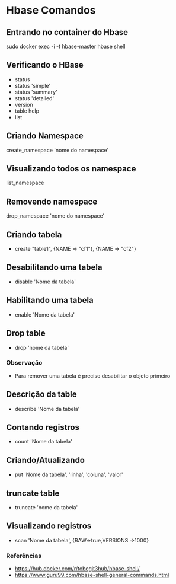 # Hbase Comandos


## Entrando no container do Hbase
sudo docker exec -i -t hbase-master hbase shell


## Verificando o HBase
* status
* status 'simple'
* status 'summary'
* status 'detailed'
* version
* table help
* list

## Criando Namespace
create_namespace 'nome do namespace'

## Visualizando todos os namespace
list_namespace

## Removendo namespace
drop_namespace 'nome do namespace'

## Criando tabela
* create "table1", {NAME => "cf1"}, {NAME => "cf2"}


## Desabilitando uma tabela
* disable 'Nome da tabela'


## Habilitando uma tabela
* enable 'Nome da tabela'


## Drop table
* drop 'nome da tabela'


### Observação
* Para remover uma tabela é preciso desabilitar o objeto primeiro


## Descrição da table
* describe 'Nome da tabela'


## Contando registros
* count 'Nome da tabela'


## Criando/Atualizando
* put 'Nome da tabela', 'linha', 'coluna', 'valor'


## truncate table 
* truncate 'nome da tabela'


## Visualizando registros
* scan 'Nome da tabela', {RAW=>true,VERSIONS =>1000}


### Referências
* https://hub.docker.com/r/tobegit3hub/hbase-shell/
* https://www.guru99.com/hbase-shell-general-commands.html


